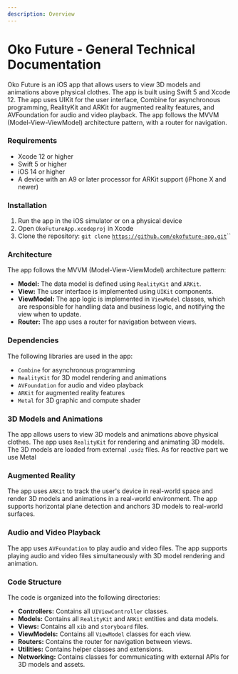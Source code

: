 ```yaml
---
description: Overview
---
```


# Oko Future - General Technical Documentation

Oko Future is an iOS app that allows users to view 3D models and animations above physical clothes. The app is built using Swift 5 and Xcode 12. The app uses UIKit for the user interface, Combine for asynchronous programming, RealityKit and ARKit for augmented reality features, and AVFoundation for audio and video playback. The app follows the MVVM (Model-View-ViewModel) architecture pattern, with a router for navigation.

### Requirements

* Xcode 12 or higher
* Swift 5 or higher
* iOS 14 or higher
* A device with an A9 or later processor for ARKit support (iPhone X and newer)

### Installation

1. Run the app in the iOS simulator or on a physical device
2. Open `OkoFutureApp.xcodeproj` in Xcode
3. Clone the repository: `git clone` [`https://github.com/okofuture-app.git`](https://github.com/OkoFuture/OkoFuture.git)``

### Architecture

The app follows the MVVM (Model-View-ViewModel) architecture pattern:

* **Model:** The data model is defined using `RealityKit` and `ARKit`.
* **View:** The user interface is implemented using `UIKit` components.
* **ViewModel:** The app logic is implemented in `ViewModel` classes, which are responsible for handling data and business logic, and notifying the view when to update.
* **Router:** The app uses a router for navigation between views.

### Dependencies

The following libraries are used in the app:

* `Combine` for asynchronous programming
* `RealityKit` for 3D model rendering and animations
* `AVFoundation` for audio and video playback
* `ARKit` for augmented reality features
* `Metal` for 3D graphic and compute shader

### 3D Models and Animations

The app allows users to view 3D models and animations above physical clothes. The app uses `RealityKit` for rendering and animating 3D models. The 3D models are loaded from external `.usdz` files. As for reactive part we use Metal

### Augmented Reality

The app uses `ARKit` to track the user's device in real-world space and render 3D models and animations in a real-world environment. The app supports horizontal plane detection and anchors 3D models to real-world surfaces.

### Audio and Video Playback

The app uses `AVFoundation` to play audio and video files. The app supports playing audio and video files simultaneously with 3D model rendering and animation.

### Code Structure

The code is organized into the following directories:

* **Controllers:** Contains all `UIViewController` classes.
* **Models:** Contains all `RealityKit` and `ARKit` entities and data models.
* **Views:** Contains all `xib` and `storyboard` files.
* **ViewModels:** Contains all `ViewModel` classes for each view.
* **Routers:** Contains the router for navigation between views.
* **Utilities:** Contains helper classes and extensions.
* **Networking:** Contains classes for communicating with external APIs for 3D models and assets.

